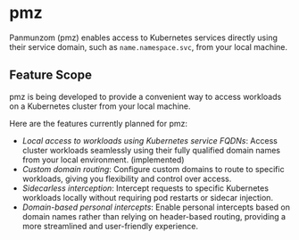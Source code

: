# pmz

Panmunzom (pmz) enables access to Kubernetes services directly using their service domain,
such as `name.namespace.svc`, from your local machine.

## Feature Scope

pmz is being developed to provide a convenient way to access workloads on a Kubernetes cluster from your local machine.

Here are the features currently planned for pmz:

- *Local access to workloads using Kubernetes service FQDNs*: Access cluster workloads seamlessly using their fully qualified domain names from your local environment. (implemented)
- *Custom domain routing*: Configure custom domains to route to specific workloads, giving you flexibility and control over access.
- *Sidecarless interception*: Intercept requests to specific Kubernetes workloads locally without requiring pod restarts or sidecar injection.
- *Domain-based personal intercepts*: Enable personal intercepts based on domain names rather than relying on header-based routing, providing a more streamlined and user-friendly experience.
